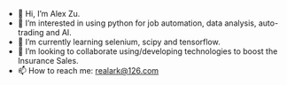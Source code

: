 - 👋 Hi, I’m Alex Zu.
- 👀 I’m interested in using python for job automation, data analysis, auto-trading and AI.
- 🌱 I’m currently learning selenium, scipy and tensorflow.
- 💞️ I’m looking to collaborate using/developing technologies to boost the Insurance Sales. 
- 📫 How to reach me: realark@126.com

<!---
alexzu/alexzu is a ✨ special ✨ repository because its `README.md` (this file) appears on your GitHub profile.
You can click the Preview link to take a look at your changes.
--->
